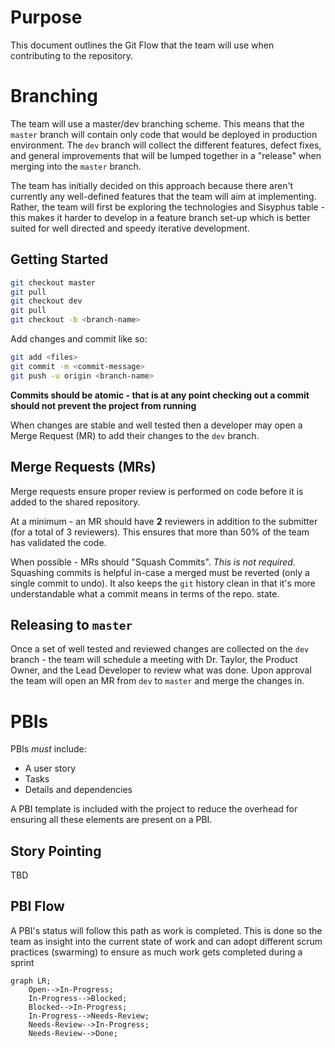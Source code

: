 # Purpose

This document outlines the Git Flow that the team will use when contributing to the repository.

# Branching

The team will use a master/dev branching scheme. This means that the `master` branch will contain only code that would be deployed in production environment. The `dev` branch will collect the different features, defect fixes, and general improvements that will be lumped together in a "release" when merging into the `master` branch.

The team has initially decided on this approach because there aren't currently any well-defined features that the team will aim at implementing. Rather, the team will first be exploring the technologies and Sisyphus table - this makes it harder to develop in a feature branch set-up which is better suited for well directed and speedy iterative development.

## Getting Started

```bash
git checkout master
git pull
git checkout dev
git pull
git checkout -b <branch-name>
```

Add changes and commit like so:

```bash
git add <files>
git commit -m <commit-message>
git push -u origin <branch-name>
```

**Commits should be atomic - that is at any point checking out a commit should not prevent the project from running**

When changes are stable and well tested then a developer may open a Merge Request (MR) to add their changes to the `dev` branch.

## Merge Requests (MRs)

Merge requests ensure proper review is performed on code before it is added to the shared repository.

At a minimum - an MR should have **2** reviewers in addition to the submitter (for a total of 3 reviewers). This ensures that more than 50% of the team has validated the code.

When possible - MRs should "Squash Commits". *This is not required.* Squashing commits is helpful in-case a merged must be reverted (only a single commit to undo). It also keeps the `git` history clean in that it's more understandable what a commit means in terms of the repo. state.

## Releasing to `master`

Once a set of well tested and reviewed changes are collected on the `dev` branch - the team will schedule a meeting with Dr. Taylor, the Product Owner, and the Lead Developer to review what was done. Upon approval the team will open an MR from `dev` to `master` and merge the changes in.

# PBIs

PBIs *must* include:
* A user story
* Tasks
* Details and dependencies

A PBI template is included with the project to reduce the overhead for ensuring all these elements are present on a PBI.

## Story Pointing

TBD

## PBI Flow

A PBI's status will follow this path as work is completed. This is done so the team as insight into the current state of work and can adopt different scrum practices (swarming) to ensure as much work gets completed during a sprint

```mermaid
graph LR;
    Open-->In-Progress;
    In-Progress-->Blocked;
    Blocked-->In-Progress;
    In-Progress-->Needs-Review;
    Needs-Review-->In-Progress;
    Needs-Review-->Done;
```
